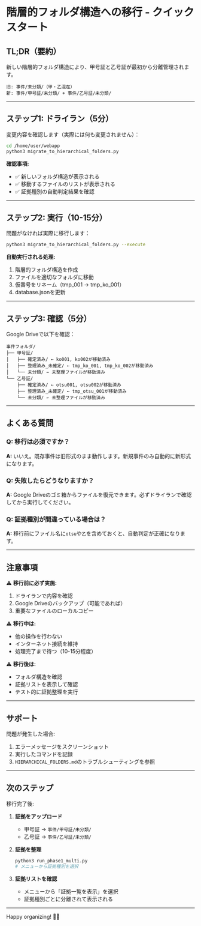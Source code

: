 # 階層的フォルダ構造への移行 - クイックスタート

## TL;DR（要約）

新しい階層的フォルダ構造により、甲号証と乙号証が最初から分離管理されます。

```
旧: 事件/未分類/（甲・乙混在）
新: 事件/甲号証/未分類/ + 事件/乙号証/未分類/
```

---

## ステップ1: ドライラン（5分）

変更内容を確認します（実際には何も変更されません）：

```bash
cd /home/user/webapp
python3 migrate_to_hierarchical_folders.py
```

**確認事項:**
- ✅ 新しいフォルダ構造が表示される
- ✅ 移動するファイルのリストが表示される
- ✅ 証拠種別の自動判定結果を確認

---

## ステップ2: 実行（10-15分）

問題がなければ実際に移行します：

```bash
python3 migrate_to_hierarchical_folders.py --execute
```

**自動実行される処理:**
1. 階層的フォルダ構造を作成
2. ファイルを適切なフォルダに移動
3. 仮番号をリネーム（tmp_001 → tmp_ko_001）
4. database.jsonを更新

---

## ステップ3: 確認（5分）

Google Driveで以下を確認：

```
事件フォルダ/
├── 甲号証/
│   ├── 確定済み/ ← ko001, ko002が移動済み
│   ├── 整理済み_未確定/ ← tmp_ko_001, tmp_ko_002が移動済み
│   └── 未分類/ ← 未整理ファイルが移動済み
└── 乙号証/
    ├── 確定済み/ ← otsu001, otsu002が移動済み
    ├── 整理済み_未確定/ ← tmp_otsu_001が移動済み
    └── 未分類/ ← 未整理ファイルが移動済み
```

---

## よくある質問

### Q: 移行は必須ですか？
**A:** いいえ。既存事件は旧形式のまま動作します。新規事件のみ自動的に新形式になります。

### Q: 失敗したらどうなりますか？
**A:** Google Driveのゴミ箱からファイルを復元できます。必ずドライランで確認してから実行してください。

### Q: 証拠種別が間違っている場合は？
**A:** 移行前にファイル名に`otsu`や`乙`を含めておくと、自動判定が正確になります。

---

## 注意事項

⚠️ **移行前に必ず実施:**
1. ドライランで内容を確認
2. Google Driveのバックアップ（可能であれば）
3. 重要なファイルのローカルコピー

⚠️ **移行中は:**
- 他の操作を行わない
- インターネット接続を維持
- 処理完了まで待つ（10-15分程度）

⚠️ **移行後は:**
- フォルダ構造を確認
- 証拠リストを表示して確認
- テスト的に証拠整理を実行

---

## サポート

問題が発生した場合:
1. エラーメッセージをスクリーンショット
2. 実行したコマンドを記録
3. `HIERARCHICAL_FOLDERS.md`のトラブルシューティングを参照

---

## 次のステップ

移行完了後:

1. **証拠をアップロード**
   - 甲号証 → `事件/甲号証/未分類/`
   - 乙号証 → `事件/乙号証/未分類/`

2. **証拠を整理**
   ```bash
   python3 run_phase1_multi.py
   # メニューから証拠種別を選択
   ```

3. **証拠リストを確認**
   - メニューから「証拠一覧を表示」を選択
   - 証拠種別ごとに分離されて表示される

---

Happy organizing! 📁✨
